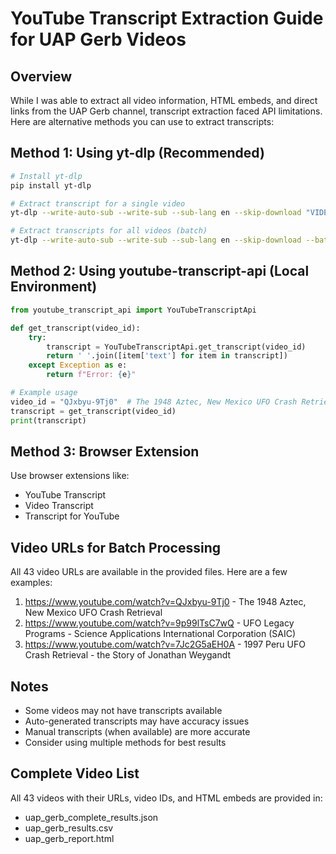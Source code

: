 # YouTube Transcript Extraction Guide for UAP Gerb Videos

## Overview
While I was able to extract all video information, HTML embeds, and direct links from the UAP Gerb channel, transcript extraction faced API limitations. Here are alternative methods you can use to extract transcripts:

## Method 1: Using yt-dlp (Recommended)
```bash
# Install yt-dlp
pip install yt-dlp

# Extract transcript for a single video
yt-dlp --write-auto-sub --write-sub --sub-lang en --skip-download "VIDEO_URL"

# Extract transcripts for all videos (batch)
yt-dlp --write-auto-sub --write-sub --sub-lang en --skip-download --batch-file video_urls.txt
```

## Method 2: Using youtube-transcript-api (Local Environment)
```python
from youtube_transcript_api import YouTubeTranscriptApi

def get_transcript(video_id):
    try:
        transcript = YouTubeTranscriptApi.get_transcript(video_id)
        return ' '.join([item['text'] for item in transcript])
    except Exception as e:
        return f"Error: {e}"

# Example usage
video_id = "QJxbyu-9Tj0"  # The 1948 Aztec, New Mexico UFO Crash Retrieval
transcript = get_transcript(video_id)
print(transcript)
```

## Method 3: Browser Extension
Use browser extensions like:
- YouTube Transcript
- Video Transcript
- Transcript for YouTube

## Video URLs for Batch Processing
All 43 video URLs are available in the provided files. Here are a few examples:

1. https://www.youtube.com/watch?v=QJxbyu-9Tj0 - The 1948 Aztec, New Mexico UFO Crash Retrieval
2. https://www.youtube.com/watch?v=9p99lTsC7wQ - UFO Legacy Programs - Science Applications International Corporation (SAIC)
3. https://www.youtube.com/watch?v=7Jc2G5aEH0A - 1997 Peru UFO Crash Retrieval - the Story of Jonathan Weygandt

## Notes
- Some videos may not have transcripts available
- Auto-generated transcripts may have accuracy issues
- Manual transcripts (when available) are more accurate
- Consider using multiple methods for best results

## Complete Video List
All 43 videos with their URLs, video IDs, and HTML embeds are provided in:
- uap_gerb_complete_results.json
- uap_gerb_results.csv
- uap_gerb_report.html

